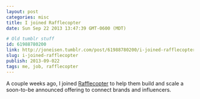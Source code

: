 ```yaml
---
layout: post
categories: misc
title: I joined Rafflecopter
date: Sun Sep 22 2013 13:47:39 GMT-0600 (MDT)

# Old tumblr stuff
id: 61988780200
link: http://joneisen.tumblr.com/post/61988780200/i-joined-rafflecopter
slug: i-joined-rafflecopter
publish: 2013-09-022
tags: me, job, rafflecopter
---
```



A couple weeks ago, I joined [Rafflecopter](http://rafflecopter.com) to
help them build and scale a soon-to-be announced offering to connect
brands and influencers.

